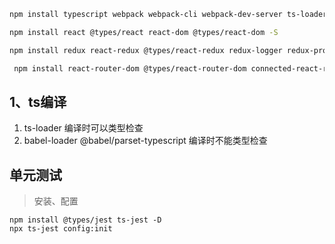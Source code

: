 ```bash
npm install typescript webpack webpack-cli webpack-dev-server ts-loader cross-env webpack-merge clean-webpack-plugin html-webpack-plugin -D

npm install react @types/react react-dom @types/react-dom -S

npm install redux react-redux @types/react-redux redux-logger redux-promise redux-thunk @types/redux-logger @types/redux-promise -D

 npm install react-router-dom @types/react-router-dom connected-react-router antd -S
```

## 1、ts编译

1. ts-loader 编译时可以类型检查
2. babel-loader @babel/parset-typescript 编译时不能类型检查

## 单元测试

> 安装、配置
```
npm install @types/jest ts-jest -D
npx ts-jest config:init
```
